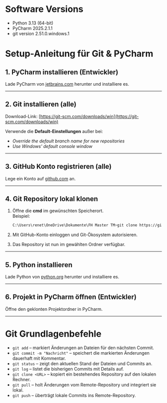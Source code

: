 # Software Versions
- Python 3.13 (64-bit)
- PyCharm 2025.2.1.1
- git version 2.51.0.windows.1



# Setup-Anleitung für Git & PyCharm

## 1. PyCharm installieren (Entwickler)

Lade PyCharm von [jetbrains.com](https://www.jetbrains.com/pycharm/) herunter und installiere es.

---

## 2. Git installieren (alle)

Download-Link: [https://git-scm.com/downloads/win](https://git-scm.com/downloads/win)

Verwende die **Default-Einstellungen** außer bei:  
- *Override the default branch name for new repositories*  
- *Use Windows' default console window*

---

## 3. GitHub Konto registrieren (alle)

Lege ein Konto auf [github.com](https://github.com) an.

---

## 4. Git Repository lokal klonen

1. Öffne die **cmd** im gewünschten Speicherort.  
   Beispiel:
   ```bash
   C:\Users\renet\OneDrive\Dokumente\FH Master TM>git clone https://github.com/Renetr68/minesweeper.git
   ```

2. Mit GitHub-Konto einloggen und Git-Ökosystem autorisieren.  
3. Das Repository ist nun im gewählten Ordner verfügbar.

---

## 5. Python installieren

Lade Python von [python.org](https://www.python.org/downloads/) herunter und installiere es.

---

## 6. Projekt in PyCharm öffnen (Entwickler)

Öffne den geklonten Projektordner in PyCharm.

---

# Git Grundlagenbefehle

- `git add` – markiert Änderungen an Dateien für den nächsten Commit.  
- `git commit -m "Nachricht"` – speichert die markierten Änderungen dauerhaft mit Kommentar.  
- `git status` – zeigt den aktuellen Stand der Dateien und Commits an.  
- `git log` – listet die bisherigen Commits mit Details auf.  
- `git clone <URL>` – kopiert ein bestehendes Repository auf den lokalen Rechner.  
- `git pull` – holt Änderungen vom Remote-Repository und integriert sie lokal.  
- `git push` – überträgt lokale Commits ins Remote-Repository.  

